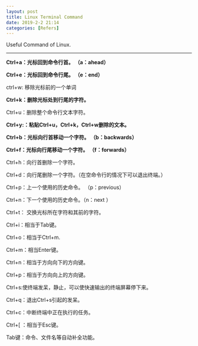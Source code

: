 ```yaml
---
layout: post
title: Linux Terminal Command
date: 2019-2-2 21:14
categories: [Refers]
---
```

Useful Command of Linux.

----

**Ctrl+a：光标回到命令行首。 （a：ahead）**

**Ctrl+e：光标回到命令行尾。 （e：end）**

ctrl+w: 移除光标前的一个单词

**Ctrl+k：删除光标处到行尾的字符。**

Ctrl+u：删除整个命令行文本字符。

**Ctrl+y:：粘贴Ctrl+u，Ctrl+k，Ctrl+w删除的文本。**

**Ctrl+b：光标向行首移动一个字符。 （b：backwards）**

**Ctrl+f：光标向行尾移动一个字符。 （f：forwards）**

Ctrl+h：向行首删除一个字符。

Ctrl+d：向行尾删除一个字符。（在空命令行的情况下可以退出终端。）

Ctrl+p：上一个使用的历史命令。 （p：previous）

Ctrl+n：下一个使用的历史命令。（n：next ）

Ctrl+t： 交换光标所在字符和其前的字符。

Ctrl+i：相当于Tab键。

Ctrl+o：相当于Ctrl+m.

Ctrl+m：相当Enter键。

Ctrl+n：相当于方向向下的方向键。

Ctrl+p：相当于方向向上的方向键。

Ctrl+s:使终端发呆，静止，可以使快速输出的终端屏幕停下来。

Ctrl+q：退出Ctrl+s引起的发呆。

Ctrl+c：中断终端中正在执行的任务。

Ctrl+[ ：相当于Esc键。

Tab键：命令、文件名等自动补全功能。